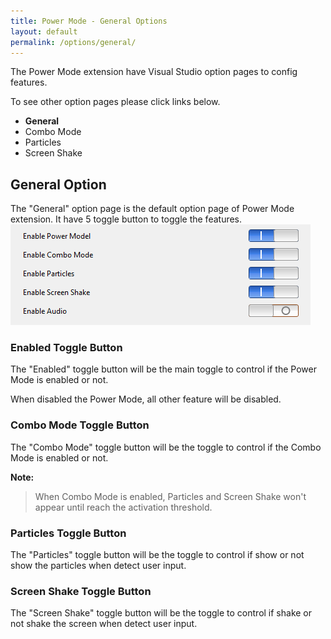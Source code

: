 ```yaml
---
title: Power Mode - General Options
layout: default
permalink: /options/general/
---
```


The Power Mode extension have Visual Studio option pages to config features.

To see other option pages please click links below.
* **General**
* Combo Mode
* Particles
* Screen Shake

## General Option

The "General" option page is the default option page of Power Mode extension. It have 5 toggle button to toggle the features.
![Option Pages](../images/option-general.jpg)

### **Enabled** Toggle Button

The "Enabled" toggle button will be the main toggle to control if the Power Mode is enabled or not.

When disabled the Power Mode, all other feature will be disabled.

### **Combo Mode** Toggle Button

The "Combo Mode" toggle button will be the toggle to control if the Combo Mode is enabled or not.

**Note:**

> When Combo Mode is enabled, Particles and Screen Shake won't appear until reach the activation threshold.

### **Particles** Toggle Button

The "Particles" toggle button will be the toggle to control if show or not show the particles when detect user input.

### **Screen Shake** Toggle Button

The "Screen Shake" toggle button will be the toggle to control if shake or not shake the screen when detect user input.
